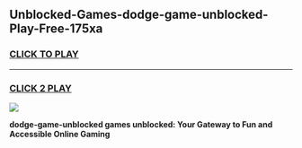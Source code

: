 
## Unblocked-Games-dodge-game-unblocked-Play-Free-175xa
<h3>
<a href="https://premium76.site?title=dodge-game-unblocked&ref=20A">CLICK TO PLAY</a></h3>
<hr>

<h3>
<a href="https://premium76.site?title=dodge-game-unblocked&ref=20A">CLICK 2 PLAY</a>
  
</h3>

<a href="https://premium76.site?title=dodge-game-unblocked&ref=20A"><img src="https://clearcache.store/games.png"></a>


**dodge-game-unblocked games unblocked: Your Gateway to Fun and Accessible Online Gaming**
